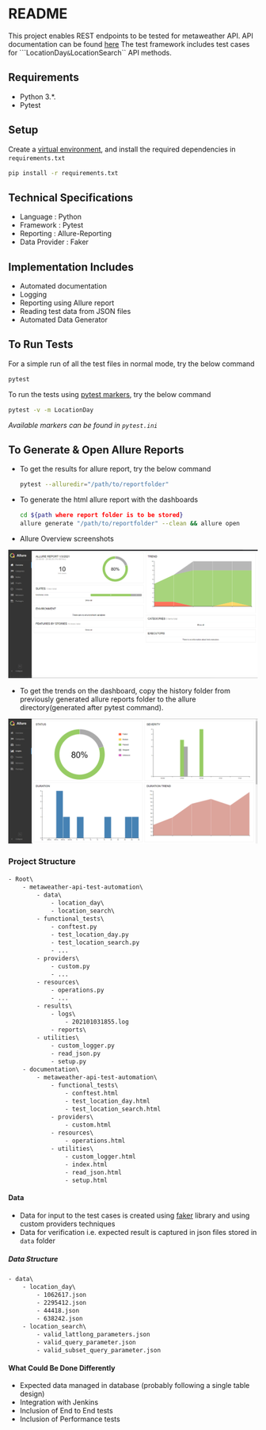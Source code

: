 # README
This project enables REST endpoints to be tested for metaweather API. API documentation can be found [here](https://www.metaweather.com/api/)
The test framework includes test cases for ```LocationDay`` & ``LocationSearch`` API methods.

## Requirements
- Python 3.*.
- Pytest

## Setup
Create a [virtual environment](https://packaging.python.org/guides/installing-using-pip-and-virtual-environments), and install the required dependencies in ``requirements.txt`` 

```bash
pip install -r requirements.txt
```

## Technical Specifications
- Language          : Python
- Framework         : Pytest
- Reporting         : Allure-Reporting
- Data Provider     : Faker

## Implementation Includes
- Automated documentation
- Logging
- Reporting using Allure report
- Reading test data from JSON files
- Automated Data Generator

## To Run Tests
For a simple run of all the test files in normal mode, try the below command
```bash
pytest
```

To run the tests using [pytest markers](https://docs.pytest.org/en/stable/example/markers.html), try the below command
```bash
pytest -v -m LocationDay
```

*Available markers can be found in ``pytest.ini``*

## To Generate & Open Allure Reports
- To get the results for allure report, try the below command
    ```bash
    pytest --alluredir="/path/to/reportfolder"
    ```
- To generate the html allure report with the dashboards
    ```bash
    cd ${path where report folder is to be stored}
    allure generate "/path/to/reportfolder" --clean && allure open
    ```
- Allure Overview screenshots

![alt text](Screenshots/OverviewPage.PNG)

- To get the trends on the dashboard, copy the history folder from previously generated allure reports folder to the allure directory(generated after pytest command).

![alt text](Screenshots/Trends1.PNG)

### Project Structure

    - Root\
        - metaweather-api-test-automation\
            - data\
                - location_day\
                - location_search\
            - functional_tests\
                - conftest.py
                - test_location_day.py
                - test_location_search.py
                - ...
            - providers\
                - custom.py
                - ...
            - resources\
                - operations.py
                - ...
            - results\
                - logs\
                    - 202101031855.log
                - reports\
            - utilities\
                - custom_logger.py
                - read_json.py
                - setup.py
        - documentation\
            - metaweather-api-test-automation\
                - functional_tests\
                    - conftest.html
                    - test_location_day.html
                    - test_location_search.html
                - providers\
                    - custom.html
                - resources\
                    - operations.html
                - utilities\
                    - custom_logger.html
                    - index.html
                    - read_json.html
                    - setup.html

#### Data
- Data for input to the test cases is created using [faker](https://faker.readthedocs.io/en/master/providers/faker.providers.python.html) library and using custom providers techniques
- Data for verification i.e. expected result is captured in json files stored in ``data`` folder
##### Data Structure
    - data\
        - location_day\
            - 1062617.json
            - 2295412.json
            - 44418.json
            - 638242.json
        - location_search\
            - valid_lattlong_parameters.json
            - valid_query_parameter.json
            - valid_subset_query_parameter.json

#### What Could Be Done Differently
- Expected data managed in database (probably following a single table design)
- Integration with Jenkins
- Inclusion of End to End tests
- Inclusion of Performance tests
